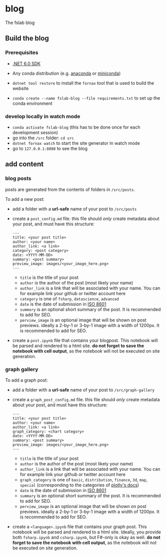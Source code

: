# blog

The fslab blog

## Build the blog

### Prerequisites

- [.NET 6.0 SDK](https://dotnet.microsoft.com/en-us/download/dotnet/6.0)
- Any conda distribution (e.g. [anaconda](https://www.anaconda.com/) or [miniconda](https://docs.conda.io/en/latest/miniconda.html))

- `dotnet tool restore` to install the `fornax` tool that is used to build the website
- `conda create --name fslab-blog --file requirements.txt` to set up the conda environment

### develop locally in watch mode

- `conda activate fslab-blog` (this has to be done once for each development session)
- go into the `/src` folder: `cd src`
- `dotnet fornax watch` to start the site generator in watch mode
- go to `127.0.0.1:8080` to see the blog


## add content

### blog posts

posts are generated from the contents of folders in `/src/posts`.

To add a new post:
- add a folder with a **url-safe** name of your post to `/src/posts`
- create a `post_config.md` file. this file should *only* create metadata about your post, and must have this structure:
    ```
    ---
    title: <your post title>
    author: <your name>
    author_link: <a link>
    category: <post category>
    date: <YYYY-MM-DD>
    summary: <post summary>
    preview_image: images/<your_image_here.png>
    ---
    ```
    - `title` is the title of your post
    - `author` is the author of the post (most likely your name)
    - `author_link` is a link that will be associated with your name. You can for example link your github or twitter account here
    - `category` is one of `fsharp`, `datascience`, `advanced`
    - `date` is the date of submission in [ISO 8601](https://en.wikipedia.org/wiki/ISO_8601)
    - `summary` is an optional short summary of the post. It is recommended to add for SEO.
    - `perview_image` is an optional image that will be shown on post previews. ideally a 2-by-1 or 3-by-1 image with a width of 1200px. It is recommended to add for SEO.

- create a `post.ipynb` file that contains your blogpost. This notebook will be parsed and rendered to a html site. **do not forget to save the notebook with cell output**, as the notebook will not be executed on site generation.


### graph gallery

To add a graph post:
- add a folder with a **url-safe** name of your post to `/src/graph-gallery`
- create a `graph_post_config.md` file. this file should *only* create metadata about your post, and must have this structure:
    ```
    ---
    title: <your post title>
    author: <your name>
    author_link: <a link>
    graph_category: <chart category>
    date: <YYYY-MM-DD>
    summary: <post summary>
    preview_image: images/<your_image_here.png>
    ---
    ```
    - `title` is the title of your post
    - `author` is the author of the post (most likely your name)
    - `author_link` is a link that will be associated with your name. You can for example link your github or twitter account here
    - `graph_category` is one of `basic`, `distribution`, `finance`, `3d`, `map`, `special` (corresponding to the categories of [plotly's docs](https://plotly.com/javascript/reference/))
    - `date` is the date of submission in [ISO 8601](https://en.wikipedia.org/wiki/ISO_8601)
    - `summary` is an optional short summary of the post. It is recommended to add for SEO.
    - `perview_image` is an optional image that will be shown on post previews. ideally a 2-by-1 or 3-by-1 image with a width of 1200px. It is recommended to add for SEO.

- create a `<language>.ipynb` file that contains your graph post. This notebook will be parsed and rendered to a html site. Ideally, you provide both `fsharp.ipynb` and `csharp.ipynb`, but F#-only is okay as well. **do not forget to save the notebook with cell output**, as the notebook will not be executed on site generation.